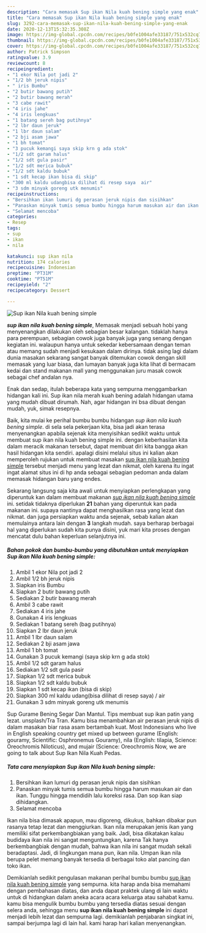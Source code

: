 ```yaml
---
description: "Cara memasak Sup ikan Nila kuah bening simple yang enak"
title: "Cara memasak Sup ikan Nila kuah bening simple yang enak"
slug: 3292-cara-memasak-sup-ikan-nila-kuah-bening-simple-yang-enak
date: 2020-12-13T15:32:35.308Z
image: https://img-global.cpcdn.com/recipes/b0fe1004afe33187/751x532cq70/sup-ikan-nila-kuah-bening-simple-foto-resep-utama.jpg
thumbnail: https://img-global.cpcdn.com/recipes/b0fe1004afe33187/751x532cq70/sup-ikan-nila-kuah-bening-simple-foto-resep-utama.jpg
cover: https://img-global.cpcdn.com/recipes/b0fe1004afe33187/751x532cq70/sup-ikan-nila-kuah-bening-simple-foto-resep-utama.jpg
author: Patrick Simpson
ratingvalue: 3.9
reviewcount: 8
recipeingredient:
- "1 ekor Nila pot jadi 2"
- "1/2 bh jeruk nipis"
- " iris Bumbu"
- "2 butir bawang putih"
- "2 butir bawang merah"
- "3 cabe rawit"
- "4 iris jahe"
- "4 iris lengkuas"
- "1 batang sereh bag putihnya"
- "2 lbr daun jeruk"
- "1 lbr daun salam"
- "2 bji asam jawa"
- "1 bh tomat"
- "3 pucuk kemangi saya skip krn g ada stok"
- "1/2 sdt garam halus"
- "1/2 sdt gula pasir"
- "1/2 sdt merica bubuk"
- "1/2 sdt kaldu bubuk"
- "1 sdt kecap ikan bisa di skip"
- "300 ml kaldu udangbisa dilihat di resep saya  air"
- "3 sdm minyak goreng utk menumis"
recipeinstructions:
- "Bersihkan ikan lumuri dg perasan jeruk nipis dan sisihkan"
- "Panaskan minyak tumis semua bumbu hingga harum masukan air dan ikan. Tunggu hingga mendidih lalu koreksi rasa. Dan sop ikan siap dihidangkan."
- "Selamat mencoba"
categories:
- Resep
tags:
- sup
- ikan
- nila

katakunci: sup ikan nila 
nutrition: 174 calories
recipecuisine: Indonesian
preptime: "PT31M"
cooktime: "PT51M"
recipeyield: "2"
recipecategory: Dessert

---
```



![Sup ikan Nila kuah bening simple](https://img-global.cpcdn.com/recipes/b0fe1004afe33187/751x532cq70/sup-ikan-nila-kuah-bening-simple-foto-resep-utama.jpg)

<b><i>sup ikan nila kuah bening simple</i></b>, Memasak menjadi sebuah hobi yang menyenangkan dilakukan oleh sebagian besar kalangan. tidaklah hanya para perempuan, sebagian cowok juga banyak juga yang senang dengan kegiatan ini. walaupun hanya untuk sekedar kebersamaan dengan teman atau memang sudah menjadi kesukaan dalam dirinya. tidak asing lagi dalam dunia masakan sekarang sangat banyak ditemukan cowok dengan skill memasak yang luar biasa, dan lumayan banyak juga kita lihat di bermacam kedai dan stand makanan mall yang menggunakan juru masak cowok sebagai chef andalan nya.

Enak dan sedap, itulah beberapa kata yang sempurna menggambarkan hidangan kali ini. Sup ikan nila merah kuah bening adalah hidangan utama yang mudah dibuat dirumah. Nah, agar hidangan ini bsa dibuat dengan mudah, yuk, simak resepnya.

Baik, kita mulai ke perihal bumbu bumbu hidangan <i>sup ikan nila kuah bening simple</i>. di sela sela pekerjaan kita, bisa jadi akan terasa menyenangkan apabila sejenak kita menyisihkan sedikit waktu untuk membuat sup ikan nila kuah bening simple ini. dengan keberhasilan kita dalam meracik makanan tersebut, dapat membuat diri kita bangga akan hasil hidangan kita sendiri. apalagi disini melalui situs ini kalian akan memperoleh rujukan untuk membuat masakan <u>sup ikan nila kuah bening simple</u> tersebut menjadi menu yang lezat dan nikmat, oleh karena itu ingat ingat alamat situs ini di hp anda sebagai sebagian pedoman anda dalam memasak hidangan baru yang endes.


Sekarang langsung saja kita awali untuk menyiapkan perlengkapan yang diperuntuk kan dalam membuat makanan <u><i>sup ikan nila kuah bening simple</i></u> ini. setidak tidaknya diperlukan <b>21</b> bahan yang diperuntuk kan pada makanan ini. supaya nantinya dapat menghasilkan rasa yang lezat dan nikmat. dan juga persiapkan waktu anda sejenak, sebab kalian akan memulainya antara lain dengan <b>3</b> langkah mudah. saya berharap berbagai hal yang diperlukan sudah kita punya disini, yuk mari kita proses dengan mencatat dulu bahan keperluan selanjutnya ini.

<!--inarticleads1-->

##### Bahan pokok dan bumbu-bumbu yang dibutuhkan untuk menyiapkan Sup ikan Nila kuah bening simple:

1. Ambil 1 ekor Nila pot jadi 2
1. Ambil 1/2 bh jeruk nipis
1. Siapkan  iris Bumbu
1. Siapkan 2 butir bawang putih
1. Sediakan 2 butir bawang merah
1. Ambil 3 cabe rawit
1. Sediakan 4 iris jahe
1. Gunakan 4 iris lengkuas
1. Sediakan 1 batang sereh (bag putihnya)
1. Siapkan 2 lbr daun jeruk
1. Ambil 1 lbr daun salam
1. Sediakan 2 bji asam jawa
1. Ambil 1 bh tomat
1. Gunakan 3 pucuk kemangi (saya skip krn g ada stok)
1. Ambil 1/2 sdt garam halus
1. Sediakan 1/2 sdt gula pasir
1. Siapkan 1/2 sdt merica bubuk
1. Siapkan 1/2 sdt kaldu bubuk
1. Siapkan 1 sdt kecap ikan (bisa di skip)
1. Siapkan 300 ml kaldu udang(bisa dilihat di resep saya) / air
1. Gunakan 3 sdm minyak goreng utk menumis


Sup Gurame Bening Segar Dan Mantul. Tips membuat sup ikan patin yang lezat. unsplash/Tra Tran. Kamu bisa menambahkan air perasan jeruk nipis di dalam masakan biar rasa asam bertambah kuat. Most Indonesians who live in English speaking country get mixed up between gurame (English: gouramy, Scientific: Osphronemus Gouramy), nila (English: tilapia, Science: Oreochromis Niloticus), and mujair (Science: Oreochromis Now, we are going to talk about Sup Ikan Nila Kuah Pedas. 

<!--inarticleads2-->

##### Tata cara menyiapkan Sup ikan Nila kuah bening simple:

1. Bersihkan ikan lumuri dg perasan jeruk nipis dan sisihkan
1. Panaskan minyak tumis semua bumbu hingga harum masukan air dan ikan. Tunggu hingga mendidih lalu koreksi rasa. Dan sop ikan siap dihidangkan.
1. Selamat mencoba


Ikan nila bisa dimasak apapun, mau digoreng, dikukus, bahkan dibakar pun rasanya tetap lezat dan menggiurkan. Ikan nila merupakan jenis ikan yang memiliki sifat perkembangbiakan yang baik. Jadi, bisa dikatakan kalau budidaya ikan nila ini sangat menguntungkan, karena Tak hanya berkembangbiak dengan mudah, bahwa ikan nila ini sangat mudah sekali beradaptasi. Jadi, di lingkungan mana pun, ikan nila. Umpan ikan nila berupa pelet memang banyak tersedia di berbagai toko alat pancing dan toko ikan. 

Demikianlah sedikit pengulasan makanan perihal bumbu bumbu <u>sup ikan nila kuah bening simple</u> yang sempurna. kita harap anda bisa memahami dengan pembahasan diatas, dan anda dapat praktek ulang di lain waktu untuk di hidangkan dalam aneka acara acara keluarga atau sahabat kamu. kamu bisa mengulik bumbu bumbu yang tersedia diatas sesuai dengan selera anda, sehingga menu <b>sup ikan nila kuah bening simple</b> ini dapat menjadi lebih lezat dan sempurna lagi. demikianlah penjabaran singkat ini, sampai berjumpa lagi di lain hal. kami harap hari kalian menyenangkan.
